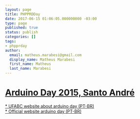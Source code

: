 ```yaml
---
layout: page
title: PHPPRDDay
date: 2017-06-15 01:06:05.000000000 -03:00
type: page
published: true
status: publish
categories: []
tags:
- phpprday
author:
  email: matheus.marabesi@gmail.com
  display_name: Matheus Marabesi
  first_name: Matheus
  last_name: Marabesi
---
```


<h1><a href="https://fbcdn-sphotos-a-a.akamaihd.net/hphotos-ak-xfa1/v/t1.0-9/11083676_382558211932598_1333552753053267120_n.png?oh=f8f4411f9b43b506bba9e0f31c64bc6c&amp;oe=563C0009&amp;__gda__=1446486847_651ae6b06f3b9ce2af24a9b9b64db7e9" target="_blank">Arduino Day 2015, Santo André</a></h1>
<p><a href="http://ieeeufabc.org/arduino-day-na-ufabc/" target="_blank">* UFABC website about arduino day (PT-BR)</a><br />
<a href="http://arduinoday.ieeeufabc.org/" target="_blank">* Official website arduino day (PT-BR)</a></p>

